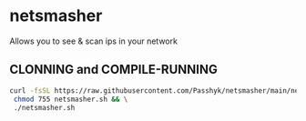 # netsmasher
Allows you to see & scan ips in your network
## CLONNING and COMPILE-RUNNING

```sh
curl -fsSL https://raw.githubusercontent.com/Passhyk/netsmasher/main/netsmasher.sh >netsmasher.sh && \
 chmod 755 netsmasher.sh && \
 ./netsmasher.sh 

